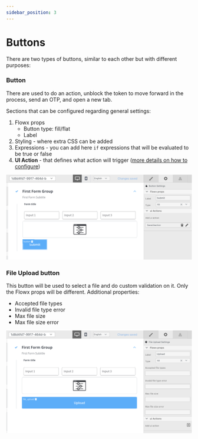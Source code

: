 ```yaml
---
sidebar_position: 3
---
```


# Buttons

There are two types of buttons, similar to each other but with different purposes:

### Button

There are used to do an action, unblock the token to move forward in the process, send an OTP, and open a new tab.

Sections that can be configured regarding general settings:

1. Flowx props
   * Button type: fill/flat
   * Label
2. Styling - where extra CSS can be added
3. Expressions - you can add here `if` expressions that will be evaluated to be true or false
4. **UI Action** - that defines what action will trigger ([more details on how to configure](../ui-actions.md))

![Button configuration for a save action](../img/button_config.png)

### File Upload button

This button will be used to select a file and do custom validation on it. Only the Flowx props will be different. Additional properties:

* Accepted file types
* Invalid file type error
* Max file size
* Max file size error

![](../img/file_upload_button.png)
